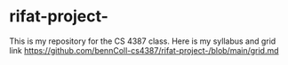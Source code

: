 # rifat-project-
This is my repository for the CS 4387 class.
Here is my syllabus and grid link
https://github.com/bennColl-cs4387/rifat-project-/blob/main/grid.md
